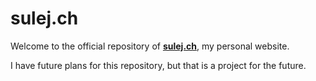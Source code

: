 # sulej.ch

Welcome to the official repository of **[sulej.ch](https://sulej.ch/)**, my personal website.

I have future plans for this repository, but that is a project for the future.
